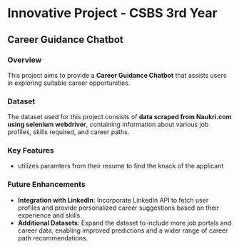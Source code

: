 # Innovative Project - CSBS 3rd Year  
## Career Guidance Chatbot  

### Overview  
This project aims to provide a **Career Guidance Chatbot** that assists users in exploring suitable career opportunities.  

### Dataset  
The dataset used for this project consists of **data scraped from Naukri.com using selenium webdriver**, containing information about various job profiles, skills required, and career paths.  

### Key Features  
-  utilizes paramters from their resume to find the knack of the applicant

   
### Future Enhancements  
- **Integration with LinkedIn**: Incorporate LinkedIn API to fetch user profiles and provide personalized career suggestions based on their experience and skills.  
- **Additional Datasets**: Expand the dataset to include more job portals and career data, enabling improved predictions and a wider range of career path recommendations.  
